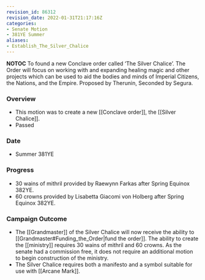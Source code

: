 ```yaml
---
revision_id: 86312
revision_date: 2022-01-31T21:17:16Z
categories:
- Senate Motion
- 381YE Summer
aliases:
- Establish_The_Silver_Chalice
---
```



__NOTOC__
To found a new Conclave order called ‘The Silver Chalice’. The Order will focus on working with and expanding healing magic and other projects which can be used to aid the bodies and minds of Imperial Citizens, the Nations, and the Empire.
Proposed by Therunin, Seconded by Segura.
### Overview
* This motion was to create a new [[Conclave order]], the [[Silver Chalice]].
* Passed

### Date
* Summer 381YE

### Progress
* 30 wains of mithril provided by Raewynn Farkas after Spring Equinox 382YE.
* 60 crowns provided by Lisabetta Giacomi von Holberg after Spring Equinox 382YE.

### Campaign Outcome
* The [[Grandmaster]] of the Silver Chalice will now receive the ability to [[Grandmaster#Funding_the_Order|fund the order]]. The ability to create the [[ministry]] requires 30 wains of mithril and 60 crowns. As the senate had a commission free, it does not require an additional motion to begin construction of the ministry. 
* The Silver Chalice requires both a manifesto and a symbol suitable for use with [[Arcane Mark]].